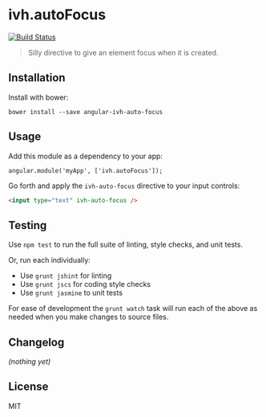 
# ivh.autoFocus

[![Build Status](https://secure.travis-ci.org/iVantage/angular-ivh-auto-focus.png?branch=master)](https://travis-ci.org/iVantage/angular-ivh-auto-focus)

> Silly directive to give an element focus when it is created.


## Installation

Install with bower:

```
bower install --save angular-ivh-auto-focus
```


## Usage

Add this module as a dependency to your app:

```
angular.module('myApp', ['ivh.autoFocus']);
```

Go forth and apply the `ivh-auto-focus` directive to your input controls:

```html
<input type="text" ivh-auto-focus />
```


## Testing

Use `npm test` to run the full suite of linting, style checks, and unit tests.

Or, run each individually:

- Use `grunt jshint` for linting
- Use `grunt jscs` for coding style checks
- Use `grunt jasmine` to unit tests

For ease of development the `grunt watch` task will run each of the above as
needed when you make changes to source files.


## Changelog

*(nothing yet)*


## License

MIT
